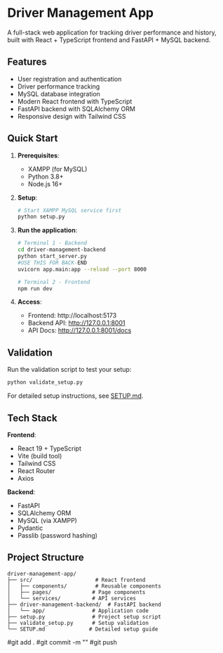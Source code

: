 # Driver Management App

A full-stack web application for tracking driver performance and history, built with React + TypeScript frontend and FastAPI + MySQL backend.

## Features

- User registration and authentication
- Driver performance tracking
- MySQL database integration
- Modern React frontend with TypeScript
- FastAPI backend with SQLAlchemy ORM
- Responsive design with Tailwind CSS

## Quick Start

1. **Prerequisites**:
   - XAMPP (for MySQL)
   - Python 3.8+
   - Node.js 16+

2. **Setup**:
   ```bash
   # Start XAMPP MySQL service first
   python setup.py
   ```

3. **Run the application**:
   ```bash
   # Terminal 1 - Backend
   cd driver-management-backend
   python start_server.py
   #USE THIS FOR BACK-END
   uvicorn app.main:app --reload --port 8000
   
   # Terminal 2 - Frontend
   npm run dev
   ```

4. **Access**:
   - Frontend: http://localhost:5173
   - Backend API: http://127.0.0.1:8001
   - API Docs: http://127.0.0.1:8001/docs

## Validation

Run the validation script to test your setup:
```bash
python validate_setup.py
```

For detailed setup instructions, see [SETUP.md](SETUP.md).

## Tech Stack

**Frontend**:
- React 19 + TypeScript
- Vite (build tool)
- Tailwind CSS
- React Router
- Axios

**Backend**:
- FastAPI
- SQLAlchemy ORM
- MySQL (via XAMPP)
- Pydantic
- Passlib (password hashing)

## Project Structure

```
driver-management-app/
├── src/                    # React frontend
│   ├── components/         # Reusable components
│   ├── pages/             # Page components
│   └── services/          # API services
├── driver-management-backend/  # FastAPI backend
│   └── app/               # Application code
├── setup.py               # Project setup script
├── validate_setup.py      # Setup validation
└── SETUP.md              # Detailed setup guide
```
#git add .
#git commit -m ""
#git push
